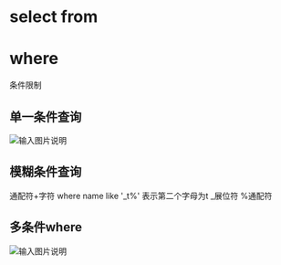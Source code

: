# select from

# where
条件限制
## 单一条件查询
![输入图片说明](/imgs/2025-09-03/99J6KfUBC2CQfbyg.png)

## 模糊条件查询
通配符+字符
where name like '_t%'
表示第二个字母为t
_展位符 %通配符

## 多条件where
![输入图片说明](/imgs/2025-09-03/XJadPgsXhyd2n4zx.png)
<!--stackedit_data:
eyJoaXN0b3J5IjpbLTE1NTIyNTI4MDAsLTI3OTAzNTcyOSwyOT
QxMTkyOTcsNDQwOTA1NjE5XX0=
-->